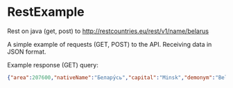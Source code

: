 # RestExample
Rest on java (get, post) to http://restcountries.eu/rest/v1/name/belarus

A simple example of requests (GET, POST) to the API.
Receiving data in JSON format.

Example response (GET) query:

```json
{"area":207600,"nativeName":"Белару́сь","capital":"Minsk","demonym":"Belarusian","alpha2Code":"BY","languages":["be","ru"],"borders":["LVA","LTU","POL","RUS","UKR"],"subregion":"Eastern Europe","callingCodes":["375"],"gini":26.5,"relevance":"0","population":9485300,"numericCode":"112","alpha3Code":"BLR","topLevelDomain":[".by"],"timezones":["UTC+03:00"],"translations":{"de":"Weißrussland","ja":"ベラルーシ","it":"Bielorussia","fr":"Biélorussie","es":"Bielorrusia"},"name":"Belarus","altSpellings":["BY","Bielaruś","Republic of Belarus","Белоруссия","Республика Беларусь","Belorussiya","Respublika Belarus\u2019"],"region":"Europe","latlng":[53,28],"currencies":["BYR"]}
```

